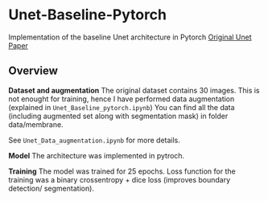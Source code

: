 # Unet-Baseline-Pytorch
Implementation of the baseline Unet architecture in Pytorch [Original Unet Paper](https://arxiv.org/abs/1505.04597)

## Overview

**Dataset and augmentation**
The original dataset contains 30 images. This is not enought for training, hence I have performed data augmentation (explained in `Unet_Baseline_pytorch.ipynb`)
You can find all the data (including augmented set along with segmentation mask) in folder data/membrane.

See `Unet_Data_augmentation.ipynb` for more details.

**Model**
The architecture was implemented in pytroch. 

**Training**
The model was trained for 25 epochs.
Loss function for the training was  a binary crossentropy + dice loss (improves boundary detection/ segmentation).
